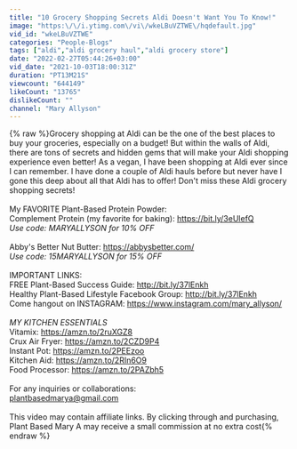 ```yaml
---
title: "10 Grocery Shopping Secrets Aldi Doesn't Want You To Know!"
image: "https:\/\/i.ytimg.com\/vi\/wkeLBuVZTWE\/hqdefault.jpg"
vid_id: "wkeLBuVZTWE"
categories: "People-Blogs"
tags: ["aldi","aldi grocery haul","aldi grocery store"]
date: "2022-02-27T05:44:26+03:00"
vid_date: "2021-10-03T18:00:31Z"
duration: "PT13M21S"
viewcount: "644149"
likeCount: "13765"
dislikeCount: ""
channel: "Mary Allyson"
---
```

{% raw %}Grocery shopping at Aldi can be the one of the best places to buy your groceries, especially on a budget! But within the walls of Aldi, there are tons of secrets and hidden gems that will make your Aldi shopping experience even better! As a vegan, I have been shopping at Aldi ever since I can remember. I have done a couple of Aldi hauls before but never have I gone this deep about all that Aldi has to offer! Don't miss these Aldi grocery shopping secrets!<br /><br />My FAVORITE Plant-Based Protein Powder:<br />Complement Protein (my favorite for baking): <a rel="nofollow" target="blank" href="https://bit.ly/3eUlefQ">https://bit.ly/3eUlefQ</a><br />*Use code: MARYALLYSON for 10% OFF*<br /><br />Abby's Better Nut Butter: <a rel="nofollow" target="blank" href="https://abbysbetter.com/">https://abbysbetter.com/</a><br />*Use code: 15MARYALLYSON for 15% OFF*<br /><br />IMPORTANT LINKS:<br />FREE Plant-Based Success Guide: <a rel="nofollow" target="blank" href="http://bit.ly/37lEnkh​​​​​​">http://bit.ly/37lEnkh​​​​​​</a><br />Healthy Plant-Based Lifestyle Facebook Group: <a rel="nofollow" target="blank" href="http://bit.ly/37lEnkh​​​​​​">http://bit.ly/37lEnkh​​​​​​</a><br />Come hangout on INSTAGRAM: <a rel="nofollow" target="blank" href="https://www.instagram.com/mary_allyson/​">https://www.instagram.com/mary_allyson/​</a><br /><br />*MY KITCHEN ESSENTIALS*<br />Vitamix: <a rel="nofollow" target="blank" href="https://amzn.to/2ruXGZ8​​​​​​">https://amzn.to/2ruXGZ8​​​​​​</a><br />Crux Air Fryer: <a rel="nofollow" target="blank" href="https://amzn.to/2CZD9P4​​​​​​">https://amzn.to/2CZD9P4​​​​​​</a><br />Instant Pot: <a rel="nofollow" target="blank" href="https://amzn.to/2PEEzoo​​​​​​">https://amzn.to/2PEEzoo​​​​​​</a><br />Kitchen Aid: <a rel="nofollow" target="blank" href="https://amzn.to/2RIn6O9​​​​​​">https://amzn.to/2RIn6O9​​​​​​</a><br />Food Processor: <a rel="nofollow" target="blank" href="https://amzn.to/2PAZbh5​​​">https://amzn.to/2PAZbh5​​​</a><br /><br />For any inquiries or collaborations:<br />plantbasedmarya@gmail.com<br /><br />This video may contain affiliate links. By clicking through and purchasing, Plant Based Mary A may receive a small commission at no extra cost{% endraw %}

